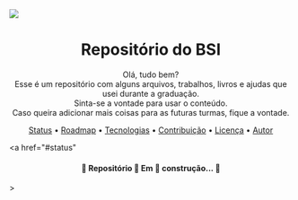 <img src= http://portal.utfpr.edu.br//++theme++utfpr_branco/img/logo.png>

<h1 align="center"><b> Repositório do BSI</b></h1>
<p align="center">Olá, tudo bem? </br>
Esse é um repositório com alguns arquivos, trabalhos, livros e ajudas que usei durante a graduação.</br>
Sinta-se a vontade para usar o conteúdo.</br>
Caso queira adicionar mais coisas para as futuras turmas, fique a vontade.</br>
</p>

<p align="center">
 <a href="#status">Status</a> •
 <a href="#roadmap">Roadmap</a> • 
 <a href="#tecnologias">Tecnologias</a> • 
 <a href="#contribuicao">Contribuição</a> • 
 <a href="#licenc-a">Licença</a> • 
 <a href="#autor">Autor</a>
</p>

<a href="#status"
<h4 align="center"> 
	🚧  Repositório 🚨 Em 🚨 construção...  🚧
</h4>
>